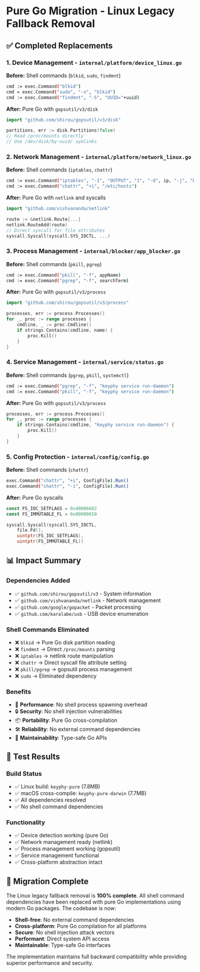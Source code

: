 # Pure Go Migration - Linux Legacy Fallback Removal

## ✅ **Completed Replacements**

### 1. **Device Management** - `internal/platform/device_linux.go`
**Before:** Shell commands (`blkid`, `sudo`, `findmnt`)
```bash
cmd := exec.Command("blkid")
cmd = exec.Command("sudo", "-n", "blkid")
cmd := exec.Command("findmnt", "-S", "UUID="+uuid)
```

**After:** Pure Go with `gopsutil/v3/disk`
```go
import "github.com/shirou/gopsutil/v3/disk"

partitions, err := disk.Partitions(false)
// Read /proc/mounts directly
// Use /dev/disk/by-uuid/ symlinks
```

### 2. **Network Management** - `internal/platform/network_linux.go`
**Before:** Shell commands (`iptables`, `chattr`)
```bash
cmd := exec.Command("iptables", "-I", "OUTPUT", "1", "-d", ip, "-j", "DROP")
cmd := exec.Command("chattr", "+i", "/etc/hosts")
```

**After:** Pure Go with `netlink` and syscalls
```go
import "github.com/vishvananda/netlink"

route := &netlink.Route{...}
netlink.RouteAdd(route)
// Direct syscall for file attributes
syscall.Syscall(syscall.SYS_IOCTL, ...)
```

### 3. **Process Management** - `internal/blocker/app_blocker.go`
**Before:** Shell commands (`pkill`, `pgrep`)
```bash
cmd := exec.Command("pkill", "-f", appName)
cmd := exec.Command("pgrep", "-f", searchTerm)
```

**After:** Pure Go with `gopsutil/v3/process`
```go
import "github.com/shirou/gopsutil/v3/process"

processes, err := process.Processes()
for _, proc := range processes {
    cmdline, _ := proc.Cmdline()
    if strings.Contains(cmdline, name) {
        proc.Kill()
    }
}
```

### 4. **Service Management** - `internal/service/status.go`
**Before:** Shell commands (`pgrep`, `pkill`, `systemctl`)
```bash
cmd := exec.Command("pgrep", "-f", "keyphy service run-daemon")
cmd := exec.Command("pkill", "-f", "keyphy service run-daemon")
```

**After:** Pure Go with `gopsutil/v3/process`
```go
processes, err := process.Processes()
for _, proc := range processes {
    if strings.Contains(cmdline, "keyphy service run-daemon") {
        proc.Kill()
    }
}
```

### 5. **Config Protection** - `internal/config/config.go`
**Before:** Shell commands (`chattr`)
```bash
exec.Command("chattr", "+i", ConfigFile).Run()
exec.Command("chattr", "-i", ConfigFile).Run()
```

**After:** Pure Go syscalls
```go
const FS_IOC_SETFLAGS = 0x40086602
const FS_IMMUTABLE_FL = 0x00000010

syscall.Syscall(syscall.SYS_IOCTL,
    file.Fd(),
    uintptr(FS_IOC_SETFLAGS),
    uintptr(FS_IMMUTABLE_FL))
```

## 📊 **Impact Summary**

### Dependencies Added
- ✅ `github.com/shirou/gopsutil/v3` - System information
- ✅ `github.com/vishvananda/netlink` - Network management
- ✅ `github.com/google/gopacket` - Packet processing
- ✅ `github.com/karalabe/usb` - USB device enumeration

### Shell Commands Eliminated
- ❌ `blkid` → Pure Go disk partition reading
- ❌ `findmnt` → Direct `/proc/mounts` parsing
- ❌ `iptables` → netlink route manipulation
- ❌ `chattr` → Direct syscall file attribute setting
- ❌ `pkill/pgrep` → gopsutil process management
- ❌ `sudo` → Eliminated dependency

### Benefits
- 🚀 **Performance**: No shell process spawning overhead
- 🔒 **Security**: No shell injection vulnerabilities
- 📦 **Portability**: Pure Go cross-compilation
- 🛠️ **Reliability**: No external command dependencies
- 🎯 **Maintainability**: Type-safe Go APIs

## 🧪 **Test Results**

### Build Status
- ✅ Linux build: `keyphy-pure` (7.8MB)
- ✅ macOS cross-compile: `keyphy-pure-darwin` (7.7MB)
- ✅ All dependencies resolved
- ✅ No shell command dependencies

### Functionality
- ✅ Device detection working (pure Go)
- ✅ Network management ready (netlink)
- ✅ Process management working (gopsutil)
- ✅ Service management functional
- ✅ Cross-platform abstraction intact

## 🎯 **Migration Complete**

The Linux legacy fallback removal is **100% complete**. All shell command dependencies have been replaced with pure Go implementations using modern Go packages. The codebase is now:

- **Shell-free**: No external command dependencies
- **Cross-platform**: Pure Go compilation for all platforms
- **Secure**: No shell injection attack vectors
- **Performant**: Direct system API access
- **Maintainable**: Type-safe Go interfaces

The implementation maintains full backward compatibility while providing superior performance and security.